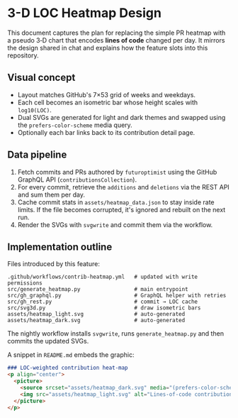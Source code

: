 # 3-D LOC Heatmap Design

This document captures the plan for replacing the simple PR heatmap with a pseudo
3‑D chart that encodes **lines of code** changed per day. It mirrors the design
shared in chat and explains how the feature slots into this repository.

## Visual concept
- Layout matches GitHub's 7×53 grid of weeks and weekdays.
- Each cell becomes an isometric bar whose height scales with `log10(LOC)`.
- Dual SVGs are generated for light and dark themes and swapped using the
  `prefers-color-scheme` media query.
- Optionally each bar links back to its contribution detail page.

## Data pipeline
1. Fetch commits and PRs authored by `futuroptimist` using the GitHub GraphQL
   API (`contributionsCollection`).
2. For every commit, retrieve the `additions` and `deletions` via the REST API
   and sum them per day.
3. Cache commit stats in `assets/heatmap_data.json` to stay inside rate limits. If the file
   becomes corrupted, it's ignored and rebuilt on the next run.
4. Render the SVGs with `svgwrite` and commit them via the workflow.

## Implementation outline
Files introduced by this feature:
```
.github/workflows/contrib-heatmap.yml   # updated with write permissions
src/generate_heatmap.py                 # main entrypoint
src/gh_graphql.py                       # GraphQL helper with retries
src/gh_rest.py                          # commit → LOC cache
src/svg3d.py                            # draw isometric bars
assets/heatmap_light.svg                # auto-generated
assets/heatmap_dark.svg                 # auto-generated
```
The nightly workflow installs `svgwrite`, runs `generate_heatmap.py` and then
commits the updated SVGs.

A snippet in `README.md` embeds the graphic:
```md
### LOC-weighted contribution heat-map
<p align="center">
  <picture>
    <source srcset="assets/heatmap_dark.svg" media="(prefers-color-scheme: dark)">
    <img src="assets/heatmap_light.svg" alt="Lines-of-code contributions past year">
  </picture>
</p>
```
